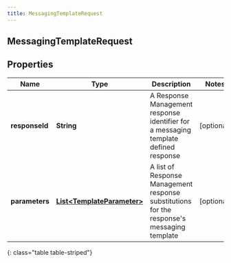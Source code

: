 ```yaml
---
title: MessagingTemplateRequest
---
```

## MessagingTemplateRequest


## Properties

| Name | Type | Description | Notes |
| ------------ | ------------- | ------------- | ------------- |
| **responseId** | <!----><!---->**String**<!----> | A Response Management response identifier for a messaging template defined response |  [optional] |
| **parameters** | <!----><!---->[**List&lt;TemplateParameter&gt;**](TemplateParameter.html)<!----> | A list of Response Management response substitutions for the response&#39;s messaging template |  [optional] |
{: class="table table-striped"}



